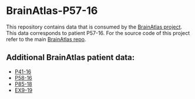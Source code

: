 # BrainAtlas-P57-16
This repository contains data that is consumed by the [BrainAtlas project](https://github.com/UCL/BrainAtlas). This data corresponds to patient P57-16. For the source code of this project refer to the main [BrainAtlas repo](https://github.com/UCL/BrainAtlas).

## Additional BrainAtlas patient data:
* [P41-16](https://github.com/UCL/BrainAtlas-P41-16)
* [P58-16](https://github.com/UCL/BrainAtlas-P58-16)
* [P85-18](https://github.com/UCL/BrainAtlas-P85-18)
* [EX9-19](https://github.com/UCL/BrainAtlas-EX9-19)
